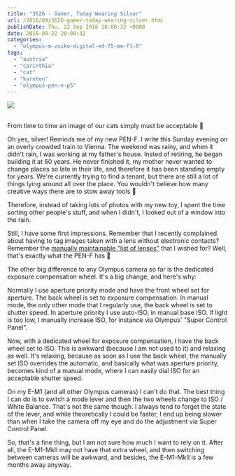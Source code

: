 ```yaml
---
title: "3626 - Gamer, Today Wearing Silver"
url: /2016/09/3626-gamer-today-wearing-silver.html
publishDate: Thu, 22 Sep 2016 18:00:32 +0000
date: 2016-09-22 20:00:32
categories: 
  - "olympus-m-zuiko-digital-ed-75-mm-f1-8"
tags: 
  - "austria"
  - "carinthia"
  - "cat"
  - "karnten"
  - "olympus-pen-e-p5"
---
```

<div class="container">
<div class="center"><a target="_blank" href="https://d25zfm9zpd7gm5.cloudfront.net/1200x1200/2016/20160528_102910_lr.jpg"><img class="webfeedsFeaturedVisual" src="https://d25zfm9zpd7gm5.cloudfront.net/0600x0600/2016/20160528_102910_lr.jpg" /></a></div>
</div>
<br />

From time to time an image of our cats simply must be acceptable 🙂

Oh yes, silver! Reminds me of my new PEN-F. I write this Sunday evening on an overly crowded train to Vienna. The weekend was rainy, and when it didn't rain, I was working at my father's house. Insted of retiring, he began building it at 60 years. He never finished it, my mother never wanted to change places so late in their life, and therefore it has been standing empty for years. We're currently trying to find a tenant, but there are still a lot of things lying around all over the place. You wouldn't believe how many creative ways there are to stow away tools 🙂

Therefore, instead of taking lots of photos with my new toy, I spent the time sorting other people's stuff, and when I didn't, I looked out of a window into the rain.

Still, I have some first impressions. Remember that I recently complained about having to tag images taken with a lens without electronic contacts? Remember the <a href="/2016/09/3607-always-the-same-tree.html" target="_blank">manually maintainable "list of lenses"</a> that I wished for? Well, that's exactly what the PEN-F has 🙂

The other big difference to any Olympus camera so far is the dedicated exposure compensation wheel. It's a big change, and here's why:

Normally I use aperture priority mode and have the front wheel set for aperture. The back wheel is set to exposure compensation. In manual mode, the only other mode that I regularly use, the back wheel is set to shutter speed. In aperture priority I use auto-ISO, in manual base ISO. If light is too low, I manually increase ISO, for instance via Olympus' "Super Control Panel". 

Now, with a dedicated wheel for exposure compensation, I have the back wheel set to ISO. This is awkward (because I am not used to it) and relaxing as well. It's relaxing, because as soon as I use the back wheel, the manually set ISO overrides the automatic, and basically what was aperture priority, becomes kind of a manual mode, where I can easily dial ISO for an acceptable shutter speed.

On my E-M1 (and all other Olympus cameras) I can't do that. The best thing I can do is to switch a mode lever and then the two wheels change to ISO / White Balance. That's not the same though. I always tend to forget the state of the lever, and while theoretically I could be faster, I end up being slower than when I take the camera off my eye and do the adjustment via Super Control Panel.

So, that's a fine thing, but I am not sure how much I want to rely on it. After all, the E-M1-MkII may not have that extra wheel, and then switching between cameras will be awkward, and besides, the E-M1-MkII is a few months away anyway.

